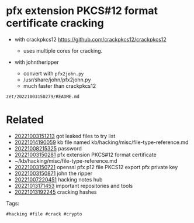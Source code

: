 # pfx extension PKCS#12 format certificate cracking

- with crackpkcs12 https://github.com/crackpkcs12/crackpkcs12
  - uses multiple cores for cracking.

- with johntheripper
  - convert with `pfx2john.py`
  - /usr/share/john/pfx2john.py
  - much faster than crackpkcs12

` zet/20221003150279/README.md `

# Related

- [20221003151213](/zet/20221003151213/README.md) got leaked files to try list
- [20221014190059](/zet/20221014190059/README.md) kb file named kb/hacking/misc/file-type-reference.md
- [20221008215325](/zet/20221008215325/README.md) password
- [20221003150281](/zet/20221003150281/README.md) pfx extension PKCS#12 format certificate
- ~/kb/hacking/misc/file-type-reference.md
- [20221003150721](/zet/20221003150721/README.md) openssl pfx p12 file PKCS12 export pfx private key
- [20221003150871](/zet/20221003150871/README.md) john the ripper
- [20221007220451](/zet/20221007220451/README.md) hacking notes hub
- [20221013171453](/zet/20221013171453/README.md) important repositories and tools
- [20221013192245](/zet/20221013192245/README.md) cracking hashes

Tags:

    #hacking #file #crack #crypto

